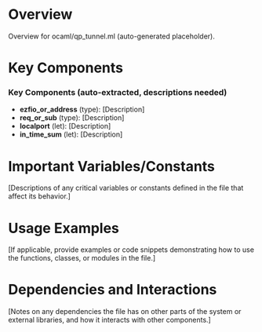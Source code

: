 # Overview

Overview for ocaml/qp_tunnel.ml (auto-generated placeholder).

# Key Components

### Key Components (auto-extracted, descriptions needed)
- **ezfio_or_address** (type): [Description]
- **req_or_sub** (type): [Description]
- **localport** (let): [Description]
- **in_time_sum** (let): [Description]

# Important Variables/Constants

[Descriptions of any critical variables or constants defined in the file that affect its behavior.]

# Usage Examples

[If applicable, provide examples or code snippets demonstrating how to use the functions, classes, or modules in the file.]

# Dependencies and Interactions

[Notes on any dependencies the file has on other parts of the system or external libraries, and how it interacts with other components.]
